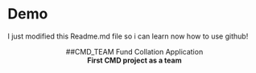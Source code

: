 # Demo


I just modified this Readme.md file so i can learn now how to use github!

<div align="center">##CMD_TEAM Fund Collation Application</div>
  
<div align="center"><b>First CMD project as a team<b></div>
